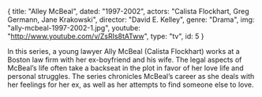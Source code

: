 {
  title: "Alley McBeal",
  dated: "1997-2002",
  actors: "Calista Flockhart, Greg Germann, Jane Krakowski",
  director: "David E. Kelley",
  genre: "Drama",
  img: "ally-mcbeal-1997-2002-1.jpg",
  youtube: "http://www.youtube.com/v/ZsRIs8tATww",
  type: "tv",
  id: 5
}

In this series, a young lawyer Ally McBeal (Calista Flockhart) works at a Boston law firm with her ex-boyfriend and his wife. The legal aspects of McBeal’s life often take a backseat in the plot in favor of her love life and personal struggles. The series chronicles McBeal’s career as she deals with her feelings for her ex, as well as her attempts to find someone else to love. 